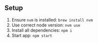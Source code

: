 

## Setup

1. Ensure `nvm` is installed: `brew install nvm`
2. Use correct node version: `nvm use`
3. Install all dependencies: `npm i`
4. Start app: `npm start`
